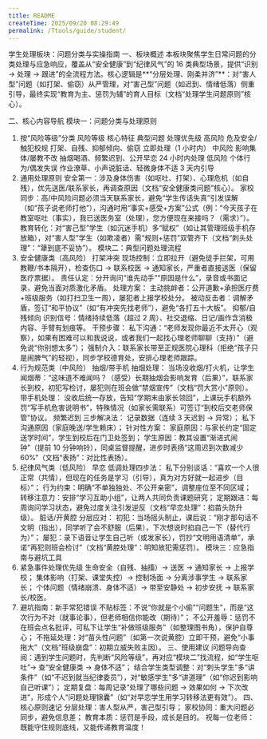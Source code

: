 ```yaml
---
title: README
createTime: 2025/09/20 08:29:49
permalink: /Ttools/guide/student/
---
```


学生处理板块：问题分类与实操指南
一、板块概述
本板块聚焦学生日常问题的分类处理与应急响应，覆盖从“安全健康”到“纪律风气”的 16 类典型场景，提供“识别 → 处理 → 跟进”的全流程方法。核心逻辑是**“分层处理、刚柔并济”**：对“害人型”问题（如打架、偷窃）从严管理，对“害己型”问题（如迟到、情绪低落）侧重引导，最终实现“教育为主、惩罚为辅”的育人目标（文档“处理学生问题原则”核心）。

二、核心内容导航
模块一：问题分类与处理原则

1. 按“风险等级”分类
   风险等级 核心特征 典型问题 处理优先级
   高风险 危及安全/触犯校规 打架、自残、抑郁倾向、偷窃 立即处理（1 小时内）
   中风险 影响集体/屡教不改 抽烟喝酒、频繁迟到、公开早恋 24 小时内处理
   低风险 个体行为/偶发失误 作业潦草、小声说脏话、轻微身体不适 3 天内引导
2. 通用处理原则
   安全第一：涉及身体伤害（如呕吐、打架）、心理危机（如自残），优先送医/联系家长，再调查原因（文档“安全健康类问题”核心）。
   家校同步：高/中风险问题必须当天联系家长，避免“学生传话失真”引发误解（如“孩子说老师打他”），沟通时用“事实+感受+方案”公式（例：“今天孩子在教室呕吐（事实），我已送医务室（处理），您方便现在来接吗？（需求）”）。
   教育转化：对“害己型”学生（如沉迷手机）多“赋权”（如让其管理班级手机存放箱），对“害人型”学生（如欺凌者）需“规则+惩罚”双管齐下（文档“刺头处理”：“犟到底不妥协”）。
   模块二：典型问题处理流程
3. 安全健康类（高风险）
   打架冲突
   现场控制：立即拉开（避免徒手拦架，可用教鞭/书本隔开），检查伤口 → 联系校医 → 通知家长，严重者直接送医（保留医疗票据）。
   责任认定：分开询问“谁先动手”“原因是什么”，录音或书面记录，避免当面对质激化矛盾。
   处理方案：
   主动挑衅者：公开道歉+承担医疗费+班级服务（如打扫卫生一周），屡犯者上报学校处分。
   被动反击者：调解矛盾，签订“和平协议”（如“有冲突先找老师”），避免“各打五十大板”。
   抑郁/自残倾向
   识别信号：情绪持续低落（超过 2 周）、社交退缩、日记/画作含消极内容、手臂有划痕等。
   干预步骤：
   私下沟通：“老师发现你最近不太开心（观察），如果有困难可以和我说说，或者我们一起找心理老师聊聊（支持）”（避免说“你别想太多”）；
   强制介入：联系家长带至正规医院心理科（拒绝“孩子只是闹脾气”的轻视），同步学校德育处，安排心理老师跟踪。
4. 行为规范类（中风险）
   抽烟/带手机
   抽烟处理：
   当场没收烟/打火机，让学生闻烟蒂：“这味道不难闻吗？（感受）长期抽烟会影响发育（后果）”，联系家长到校，初犯写检讨，屡犯则在班会做“禁烟宣传”（文档“罚大赏小”原则）。
   带手机处理：
   没收后统一存放，告知“学期末由家长领回”，上课玩手机额外罚“写手机危害说明书”，特殊情况（如家长需联系）可签订“到校后交老师保管”协议。
   频繁迟到
   三步解决法：
   记录数据（连续 3 天迟到 → 异常）；
   私下沟通原因（家庭晚送/学生赖床）；
   针对性方案：
   家庭原因：与家长约定“固定送学时间”，学生到校后在门卫处签到；
   学生原因：教其设置“渐进式闹钟”（提前 10 分钟响铃），同桌监督提醒，进步时表扬“这周迟到次数减少 60%”（文档“表扬”：对比性表扬）。
5. 纪律风气类（低风险）
   早恋
   低调处理四步法：
   私下分别谈话：“喜欢一个人很正常（共情），但现在的任务是学习（引导），真为对方好就一起进步（目标）”；
   行为约束：明确“不单独独处、不公开亲密”，调整座位至不同区域；
   转移注意力：安排“学习互助小组”，让两人共同负责课题研究；
   定期跟进：每周询问学习状态，避免过度关注引发逆反（文档“早恋处理”：掐苗头防升级）。
   脏话/开黄腔
   分层应对：
   初犯：当场摇头制止，课后说：“刚才那句话不文明（指出），同学听了会不舒服（后果），下次想说时掐自己一下（替代行为）”；
   屡犯：录下语音让学生自己听（或发家长），罚抄“文明用语清单”，承诺“再犯则班会检讨”（文档“黄腔处理”：明知故犯需惩罚）。
   模块三：应急指南与避坑工具
6. 紧急事件处理优先级
   生命安全（自残、抽搐）→ 送医 → 通知家长 → 上报学校；
   集体影响（打架、课堂失控）→ 控制场面 → 分离涉事学生 → 联系家长；
   个体问题（情绪崩溃、身体不适）→ 带至安静处 → 初步安抚 → 联系家长/校医。
7. 避坑指南：新手常犯错误
   不贴标签：不说“你就是个小偷”“问题生”，而是“这次行为不对（就事论事），但老师相信你能改（期待）”；
   不公开羞辱：惩罚不在班会点名批评，可私下让学生“补做班级服务”（如整理图书角），保护自尊心；
   不拖延处理：对“苗头性问题”（如第一次说黄腔）立即干预，避免“小事拖大”（文档“班级崩盘”：初期立威失败主因）。
   三、使用建议
   问题导向查阅：遇到学生问题时，先判断“风险等级”，再对应“模块二”找流程，如“学生呕吐”→ 查“安全健康类 → 身体不适”；
   结合学生类型调整：对“刺头学生”多“讲条件”（如“不迟到就当纪律委员”），对“敏感学生”多“讲道理”（如“你迟到影响自己听课”）；
   定期复盘：每周记录“处理了哪些问题 → 效果如何 → 下次改进”，形成个人“问题处理锦囊”（如“对早恋学生用学习转移法更有效”）。
   四、核心原则速记
   分层处理：害人型从严，害己型引导；
   家校协同：重大问题必同步，避免信息差；
   教育本质：惩罚是手段，成长是目的。
   祝每一位老师：既能守住规则底线，又能传递教育温度！
